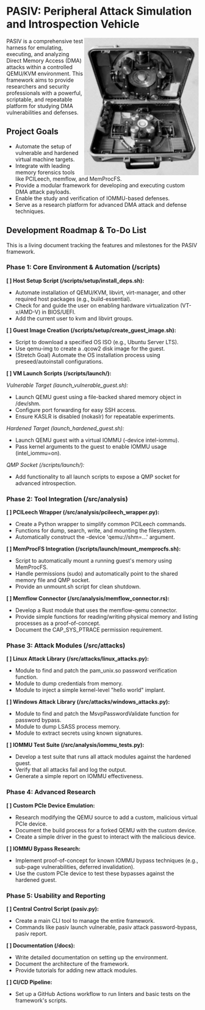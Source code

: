 # PASIV: Peripheral Attack Simulation and Introspection Vehicle

<img src="PASIV.webp" alt="PASIV Device" align="right" width="300">

PASIV is a comprehensive test harness for emulating, executing, and analyzing Direct Memory Access (DMA) attacks within a controlled QEMU/KVM environment. This framework aims to provide researchers and security professionals with a powerful, scriptable, and repeatable platform for studying DMA vulnerabilities and defenses.

## Project Goals

- Automate the setup of vulnerable and hardened virtual machine targets.
- Integrate with leading memory forensics tools like PCILeech, memflow, and MemProcFS.
- Provide a modular framework for developing and executing custom DMA attack payloads.
- Enable the study and verification of IOMMU-based defenses.
- Serve as a research platform for advanced DMA attack and defense techniques.

## Development Roadmap & To-Do List

This is a living document tracking the features and milestones for the PASIV framework.

### Phase 1: Core Environment & Automation (/scripts)

**[ ] Host Setup Script (/scripts/setup/install_deps.sh):**
- Automate installation of QEMU/KVM, libvirt, virt-manager, and other required host packages (e.g., build-essential).
- Check for and guide the user on enabling hardware virtualization (VT-x/AMD-V) in BIOS/UEFI.
- Add the current user to kvm and libvirt groups.

**[ ] Guest Image Creation (/scripts/setup/create_guest_image.sh):**
- Script to download a specified OS ISO (e.g., Ubuntu Server LTS).
- Use qemu-img to create a .qcow2 disk image for the guest.
- (Stretch Goal) Automate the OS installation process using preseed/autoinstall configurations.

**[ ] VM Launch Scripts (/scripts/launch/):**

*Vulnerable Target (launch_vulnerable_guest.sh):*
- Launch QEMU guest using a file-backed shared memory object in /dev/shm.
- Configure port forwarding for easy SSH access.
- Ensure KASLR is disabled (nokaslr) for repeatable experiments.

*Hardened Target (launch_hardened_guest.sh):*
- Launch QEMU guest with a virtual IOMMU (-device intel-iommu).
- Pass kernel arguments to the guest to enable IOMMU usage (intel_iommu=on).

*QMP Socket (/scripts/launch/):*
- Add functionality to all launch scripts to expose a QMP socket for advanced introspection.

### Phase 2: Tool Integration (/src/analysis)

**[ ] PCILeech Wrapper (/src/analysis/pcileech_wrapper.py):**
- Create a Python wrapper to simplify common PCILeech commands.
- Functions for dump, search, write, and mounting the filesystem.
- Automatically construct the -device 'qemu://shm=...' argument.

**[ ] MemProcFS Integration (/scripts/launch/mount_memprocfs.sh):**
- Script to automatically mount a running guest's memory using MemProcFS.
- Handle permissions (sudo) and automatically point to the shared memory file and QMP socket.
- Provide an unmount.sh script for clean shutdown.

**[ ] Memflow Connector (/src/analysis/memflow_connector.rs):**
- Develop a Rust module that uses the memflow-qemu connector.
- Provide simple functions for reading/writing physical memory and listing processes as a proof-of-concept.
- Document the CAP_SYS_PTRACE permission requirement.

### Phase 3: Attack Modules (/src/attacks)

**[ ] Linux Attack Library (/src/attacks/linux_attacks.py):**
- Module to find and patch the pam_unix.so password verification function.
- Module to dump credentials from memory.
- Module to inject a simple kernel-level "hello world" implant.

**[ ] Windows Attack Library (/src/attacks/windows_attacks.py):**
- Module to find and patch the MsvpPasswordValidate function for password bypass.
- Module to dump LSASS process memory.
- Module to extract secrets using known signatures.

**[ ] IOMMU Test Suite (/src/analysis/iommu_tests.py):**
- Develop a test suite that runs all attack modules against the hardened guest.
- Verify that all attacks fail and log the output.
- Generate a simple report on IOMMU effectiveness.

### Phase 4: Advanced Research

**[ ] Custom PCIe Device Emulation:**
- Research modifying the QEMU source to add a custom, malicious virtual PCIe device.
- Document the build process for a forked QEMU with the custom device.
- Create a simple driver in the guest to interact with the malicious device.

**[ ] IOMMU Bypass Research:**
- Implement proof-of-concept for known IOMMU bypass techniques (e.g., sub-page vulnerabilities, deferred invalidation).
- Use the custom PCIe device to test these bypasses against the hardened guest.

### Phase 5: Usability and Reporting

**[ ] Central Control Script (pasiv.py):**
- Create a main CLI tool to manage the entire framework.
- Commands like pasiv launch vulnerable, pasiv attack password-bypass, pasiv report.

**[ ] Documentation (/docs):**
- Write detailed documentation on setting up the environment.
- Document the architecture of the framework.
- Provide tutorials for adding new attack modules.

**[ ] CI/CD Pipeline:**
- Set up a GitHub Actions workflow to run linters and basic tests on the framework's scripts. 